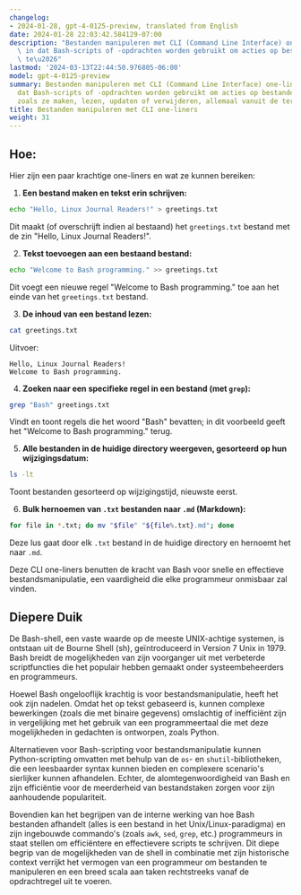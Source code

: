 ```yaml
---
changelog:
- 2024-01-28, gpt-4-0125-preview, translated from English
date: 2024-01-28 22:03:42.584129-07:00
description: "Bestanden manipuleren met CLI (Command Line Interface) one-liners houdt\
  \ in dat Bash-scripts of -opdrachten worden gebruikt om acties op bestanden uit\
  \ te\u2026"
lastmod: '2024-03-13T22:44:50.976805-06:00'
model: gpt-4-0125-preview
summary: Bestanden manipuleren met CLI (Command Line Interface) one-liners houdt in
  dat Bash-scripts of -opdrachten worden gebruikt om acties op bestanden uit te voeren,
  zoals ze maken, lezen, updaten of verwijderen, allemaal vanuit de terminal.
title: Bestanden manipuleren met CLI one-liners
weight: 31
---
```


## Hoe:
Hier zijn een paar krachtige one-liners en wat ze kunnen bereiken:

1. **Een bestand maken en tekst erin schrijven:**
```Bash
echo "Hello, Linux Journal Readers!" > greetings.txt
```
Dit maakt (of overschrijft indien al bestaand) het `greetings.txt` bestand met de zin "Hello, Linux Journal Readers!".

2. **Tekst toevoegen aan een bestaand bestand:** 
```Bash
echo "Welcome to Bash programming." >> greetings.txt
```
Dit voegt een nieuwe regel "Welcome to Bash programming." toe aan het einde van het `greetings.txt` bestand.

3. **De inhoud van een bestand lezen:**
```Bash
cat greetings.txt
```
Uitvoer:
```
Hello, Linux Journal Readers!
Welcome to Bash programming.
```

4. **Zoeken naar een specifieke regel in een bestand (met `grep`):**
```Bash
grep "Bash" greetings.txt
```
Vindt en toont regels die het woord "Bash" bevatten; in dit voorbeeld geeft het "Welcome to Bash programming." terug.

5. **Alle bestanden in de huidige directory weergeven, gesorteerd op hun wijzigingsdatum:**
```Bash
ls -lt
```
Toont bestanden gesorteerd op wijzigingstijd, nieuwste eerst.

6. **Bulk hernoemen van `.txt` bestanden naar `.md` (Markdown):**
```Bash
for file in *.txt; do mv "$file" "${file%.txt}.md"; done
```
Deze lus gaat door elk `.txt` bestand in de huidige directory en hernoemt het naar `.md`.

Deze CLI one-liners benutten de kracht van Bash voor snelle en effectieve bestandsmanipulatie, een vaardigheid die elke programmeur onmisbaar zal vinden.

## Diepere Duik
De Bash-shell, een vaste waarde op de meeste UNIX-achtige systemen, is ontstaan uit de Bourne Shell (sh), geïntroduceerd in Version 7 Unix in 1979. Bash breidt de mogelijkheden van zijn voorganger uit met verbeterde scriptfuncties die het populair hebben gemaakt onder systeembeheerders en programmeurs.

Hoewel Bash ongelooflijk krachtig is voor bestandsmanipulatie, heeft het ook zijn nadelen. Omdat het op tekst gebaseerd is, kunnen complexe bewerkingen (zoals die met binaire gegevens) omslachtig of inefficiënt zijn in vergelijking met het gebruik van een programmeertaal die met deze mogelijkheden in gedachten is ontworpen, zoals Python.

Alternatieven voor Bash-scripting voor bestandsmanipulatie kunnen Python-scripting omvatten met behulp van de `os`- en `shutil`-bibliotheken, die een leesbaarder syntax kunnen bieden en complexere scenario's sierlijker kunnen afhandelen. Echter, de alomtegenwoordigheid van Bash en zijn efficiëntie voor de meerderheid van bestandstaken zorgen voor zijn aanhoudende populariteit.

Bovendien kan het begrijpen van de interne werking van hoe Bash bestanden afhandelt (alles is een bestand in het Unix/Linux-paradigma) en zijn ingebouwde commando's (zoals `awk`, `sed`, `grep`, etc.) programmeurs in staat stellen om efficiëntere en effectievere scripts te schrijven. Dit diepe begrip van de mogelijkheden van de shell in combinatie met zijn historische context verrijkt het vermogen van een programmeur om bestanden te manipuleren en een breed scala aan taken rechtstreeks vanaf de opdrachtregel uit te voeren.
